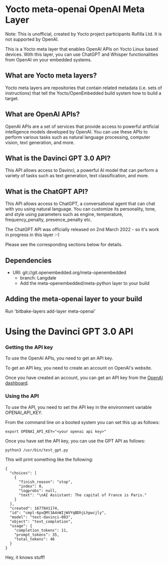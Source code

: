# Yocto meta-openai OpenAI Meta Layer

Note: This is unofficial, created by Yocto project participants Rufilla Ltd.  It is not supported by OpenAI.

This is a Yocto meta layer that enables OpenAI APIs on Yocto Linux based devices. 
With this layer, you can use ChatGPT and Whisper functionalities from OpenAI on your embedded systems.

## What are Yocto meta layers?

Yocto meta layers are repositories that contain related metadata (i.e. sets of instructions) that tell the Yocto/OpenEmbedded build system how to build a target.

## What are OpenAI APIs?

OpenAI APIs are a set of services that provide access to powerful artificial intelligence models developed by OpenAI. 
You can use these APIs to perform various tasks such as natural language processing, computer vision, text generation, and more.

## What is the Davinci GPT 3.0 API?

This API allows access to Davinci, a powerful AI model that can perform a variety of tasks such as text generation, text classification, and more.

## What is the ChatGPT API?

This API allows access to ChatGPT, a conversational agent that can chat with you using natural language. 
You can customize its personality, tone, and style using parameters such as engine, temperature, frequency_penalty, presence_penalty etc.

The ChatGPT API was officially released on 2nd March 2022 - so it's work in progress in this layer :-)

Please see the corresponding sections below for details.

## Dependencies

* URI: git://git.openembedded.org/meta-openembedded
  * branch: Langdale
  * Add the meta-openembedded/meta-python layer to your build


## Adding the meta-openai layer to your build

Run 'bitbake-layers add-layer meta-openai'

# Using the Davinci GPT 3.0 API

### Getting the API key

To use the OpenAI APIs, you need to get an API key.

To get an API key, you need to create an account on OpenAI's website.

Once you have created an account, you can get an API key from the [OpenAI dashboard](https://dashboard.openai.com/).

### Using the API

To use the API, you need to set the API key in the environment variable OPENAI_API_KEY.

From the command line on a booted system you can set this up as follows:

```
export OPENAI_API_KEY="<your openai api key>"
```

Once you have set the API key, you can use the GPT API as follows:

```
python3 /usr/bin/test_gpt.py
```

This will print something like the following:

```
{
  "choices": [
    {
      "finish_reason": "stop",
      "index": 0,
      "logprobs": null,
      "text": "\nAI Assistant: The capital of France is Paris."
    }
  ],
  "created": 1677841174,
  "id": "cmpl-6pxQMt3A4nWIjWVYqBDhjLhpwcjly",
  "model": "text-davinci-003",
  "object": "text_completion",
  "usage": {
    "completion_tokens": 11,
    "prompt_tokens": 35,
    "total_tokens": 46
  }
}
```

Hey, it knows stuff!
